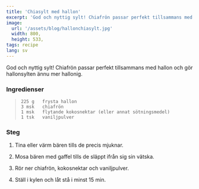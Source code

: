 ```yaml
---
title: 'Chiasylt med hallon'
excerpt: 'God och nyttig sylt! Chiafrön passar perfekt tillsammans med hallon och gör hallonsylten ännu mer hallonig.'
image:
  url: '/assets/blog/hallonchiasylt.jpg'
  width: 800,
  height: 533,
tags: recipe
lang: sv
---
```


God och nyttig sylt! Chiafrön passar perfekt tillsammans med hallon och gör hallonsylten ännu mer hallonig.

### Ingredienser

> ```
> 225 g   frysta hallon
> 3 msk   chiafrön
> 1 msk   flytande kokosnektar (eller annat sötningsmedel)
> 1 tsk   vaniljpulver
> ```

### Steg

1. Tina eller värm bären tills de precis mjuknar.

2. Mosa bären med gaffel tills de släppt ifrån sig sin vätska.

3. Rör ner chiafrön, kokosnektar och vaniljpulver.

4. Ställ i kylen och låt stå i minst 15 min.
